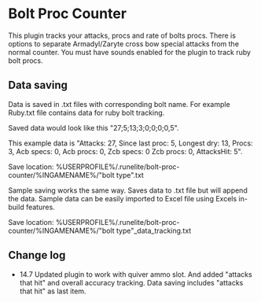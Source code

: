 # Bolt Proc Counter

This plugin tracks your attacks, procs and rate of bolts procs.
There is options to separate Armadyl/Zaryte cross bow special attacks from the normal counter.
You must have sounds enabled for the plugin to track ruby bolt procs.

## Data saving

Data is saved in .txt files with corresponding bolt name. For example Ruby.txt file contains data for ruby bolt tracking.

Saved data would look like this "27;5;13;3;0;0;0;0,5". 

This example data is "Attacks: 27, Since last proc: 5, Longest dry: 13, Procs: 3, Acb specs: 0, Acb procs: 0, Zcb specs: 0 Zcb procs: 0, AttacksHit: 5".

Save location: %USERPROFILE%/.runelite/bolt-proc-counter/%INGAMENAME%/"bolt type".txt

Sample saving works the same way. Saves data to .txt file but will append the data. 
Sample data can be easily imported to Excel file using Excels in-build features.

Save location: %USERPROFILE%/.runelite/bolt-proc-counter/%INGAMENAME%/"bolt type"_data_tracking.txt

## Change log

- 14.7 Updated plugin to work with quiver ammo slot. And added "attacks that hit" and overall accuracy tracking. Data saving includes "attacks that hit" as last item.

